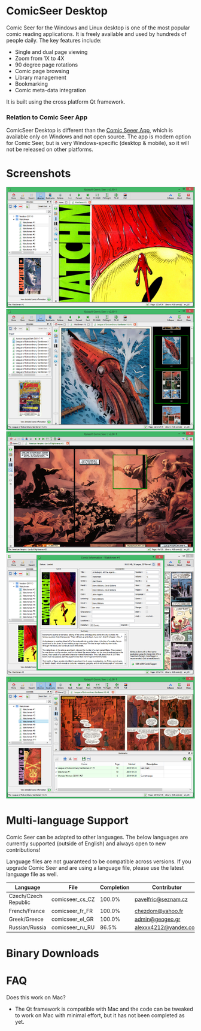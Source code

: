 # ComicSeer Desktop

Comic Seer for the Windows and Linux desktop is one of the most popular comic reading applications. It is freely available and used by hundreds of people daily. The key features include:
- Single and dual page viewing
- Zoom from 1X to 4X
- 90 degree page rotations
- Comic page browsing
- Library management
- Bookmarking
- Comic meta-data integration

It is built using the cross platform Qt framework.

### Relation to Comic Seer App
ComicSeer Desktop is different than the [Comic Seeer App](https://www.microsoft.com/en-us/p/comic-seer/9wzdncrdkcqp?rtc=1&activetab=pivot:overviewtab), which is available only on Windows and not open source. The app is modern option for Comic Seer, but is very Windows-specific (desktop & mobile), so it will not be released on other platforms.

# Screenshots

![Screen1](doc/Images/Screen1.png)
![Screen2](doc/Images/Screen2.png)
![Screen3](doc/Images/Screen3.png)
![Screen4](doc/Images/Screen4.png)
![Screen5](doc/Images/Screen5.png)

# Multi-language Support

Comic Seer can be adapted to other languages. The below languages are currently supported (outside of English) and always open to new contributions!

Language files are not guaranteed to be compatible across versions. If you upgrade Comic Seer and are using a language file, please use the latest language file as well.

| Language | File | Completion | Contributor |
| -------- | ---- | ---------- | ----------- |
| Czech/Czech Republic | comicseer_cs_CZ | 100.0% | pavelfric@seznam.cz |
| French/France | comicseer_fr_FR | 100.0% | chezdom@yahoo.fr |
| Greek/Greece | comicseer_el_GR | 100.0% | admin@geogeo.gr |
| Russian/Russia | comicseer_ru_RU | 86.5% | alexxx4212@yandex.com |

# Binary Downloads

# FAQ

Does this work on Mac?
- The Qt framework is compatible with Mac and the code can be tweaked to work on Mac with minimal effort, but it has not been completed as yet.
